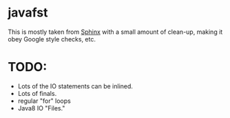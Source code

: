 # javafst

This is mostly taken from
[Sphinx](https://github.com/cmusphinx/sphinx4/tree/master/sphinx4-core/src/main/java/edu/cmu/sphinx/fst)
with a small amount of clean-up, making it obey Google style checks, etc.

# TODO:

- Lots of the IO statements can be inlined.
- Lots of finals.
- regular "for" loops
- Java8 IO "Files."
